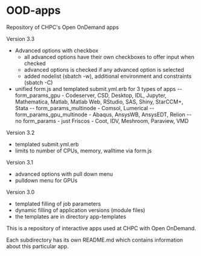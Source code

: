 # OOD-apps
Repository of CHPC's Open OnDemand apps

Version 3.3

- Advanced options with checkbox
  - all advanced options have their own checkboxes to offer input when checked
  - advanced options is checked if any advanced option is selected
  - added nodelist (sbatch -w), additional environment and constraints (sbatch -C)
- unified form.js and templated submit.yml.erb for 3 types of apps
 -- form_params_gpu - Codeserver, CSD, Desktop, IDL, Jupyter, Mathematica, Matlab, Matlab Web, RStudio, SAS,
Shiny, StarCCM+, Stata
 -- form_params_multinode - Comsol, Lumerical
 -- form_params_gpu_multinode - Abaqus, AnsysWB, AnsysEDT, Relion
 -- no form_params - just Friscos - Coot, IDV, Meshroom, Paraview, VMD


Version 3.2
- templated submit.yml.erb
- limits to number of CPUs, memory, walltime via form.js

Version 3.1
- advanced options with pull down menu
- pulldown menu for GPUs

Version 3.0
- templated filling of job parameters 
- dynamic filling of application versions (module files)
- the templates are in directory app-templates

This is a repository of interactive apps used at CHPC with Open OnDemand.

Each subdirectory has its own README.md which contains information about this particular app.
